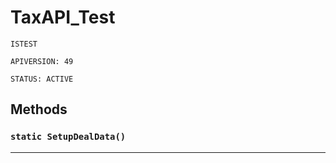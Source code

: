 # TaxAPI_Test

`ISTEST`

`APIVERSION: 49`

`STATUS: ACTIVE`
## Methods
### `static SetupDealData()`
---
